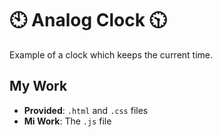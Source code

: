 # 🕙 Analog Clock 🕥

Example of a clock which keeps the current time.

## My Work
* __Provided__: `.html` and `.css` files <br>
* __Mi Work__: The `.js` file